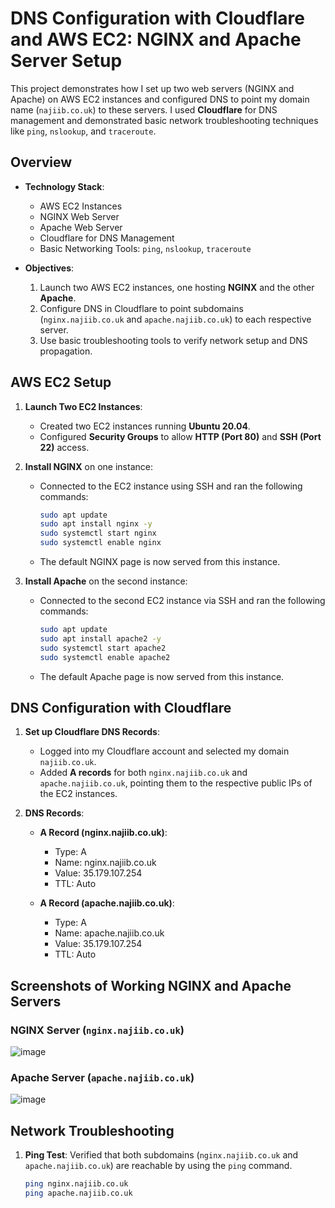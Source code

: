 # DNS Configuration with Cloudflare and AWS EC2: NGINX and Apache Server Setup

This project demonstrates how I set up two web servers (NGINX and Apache) on AWS EC2 instances and configured DNS to point my domain name (`najiib.co.uk`) to these servers. I used **Cloudflare** for DNS management and demonstrated basic network troubleshooting techniques like `ping`, `nslookup`, and `traceroute`.

## Overview
- **Technology Stack**:
  - AWS EC2 Instances
  - NGINX Web Server
  - Apache Web Server
  - Cloudflare for DNS Management
  - Basic Networking Tools: `ping`, `nslookup`, `traceroute`
  
- **Objectives**:
  1. Launch two AWS EC2 instances, one hosting **NGINX** and the other **Apache**.
  2. Configure DNS in Cloudflare to point subdomains (`nginx.najiib.co.uk` and `apache.najiib.co.uk`) to each respective server.
  3. Use basic troubleshooting tools to verify network setup and DNS propagation.

## AWS EC2 Setup

1. **Launch Two EC2 Instances**:
   - Created two EC2 instances running **Ubuntu 20.04**.
   - Configured **Security Groups** to allow **HTTP (Port 80)** and **SSH (Port 22)** access.
   
2. **Install NGINX** on one instance:
   - Connected to the EC2 instance using SSH and ran the following commands:
     ```bash
     sudo apt update
     sudo apt install nginx -y
     sudo systemctl start nginx
     sudo systemctl enable nginx
     ```
   - The default NGINX page is now served from this instance.

3. **Install Apache** on the second instance:
   - Connected to the second EC2 instance via SSH and ran the following commands:
     ```bash
     sudo apt update
     sudo apt install apache2 -y
     sudo systemctl start apache2
     sudo systemctl enable apache2
     ```
   - The default Apache page is now served from this instance.

## DNS Configuration with Cloudflare

1. **Set up Cloudflare DNS Records**:
   - Logged into my Cloudflare account and selected my domain `najiib.co.uk`.
   - Added **A records** for both `nginx.najiib.co.uk` and `apache.najiib.co.uk`, pointing them to the respective public IPs of the EC2 instances.
   
2. **DNS Records**:
   - **A Record (nginx.najiib.co.uk)**:
     - Type: A
     - Name: nginx.najiib.co.uk
     - Value: 35.179.107.254
     - TTL: Auto
     
   - **A Record (apache.najiib.co.uk)**:
     - Type: A
     - Name: apache.najiib.co.uk
     - Value: 35.179.107.254
     - TTL: Auto

## Screenshots of Working NGINX and Apache Servers

### NGINX Server (`nginx.najiib.co.uk`)
![image](https://github.com/user-attachments/assets/03ab50cd-35a9-4b79-a1a4-e286bd6192e6)


### Apache Server (`apache.najiib.co.uk`)
![image](https://github.com/user-attachments/assets/5e284105-ac6d-483c-9649-ecf942e01a88)


## Network Troubleshooting

1. **Ping Test**:
   Verified that both subdomains (`nginx.najiib.co.uk` and `apache.najiib.co.uk`) are reachable by using the `ping` command.
   ```bash
   ping nginx.najiib.co.uk
   ping apache.najiib.co.uk
